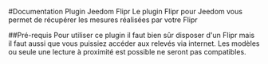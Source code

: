 #Documentation Plugin Jeedom Flipr
Le plugin Flipr pour Jeedom vous permet de récupérer les mesures réalisées par votre Flipr

##Pré-requis
Pour utiliser ce plugin il faut bien sûr disposer d'un Flipr mais il faut aussi que vous puissiez accéder aux relevés via internet.
Les modèles ou seule une lecture à proximité est possible ne seront pas compatibles.
